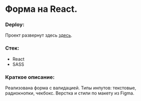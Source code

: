 # Форма на React.

### Deploy:

Проект развернут здесь [здесь](https://roman178.github.io/react-form/).

### Стек:

- React
- SASS

### Краткое описание:

Реализована форма с валидацией. Типы инпутов: текстовые, радиокнопки, чекбокс.
Верстка и стили по макету из Figma.

